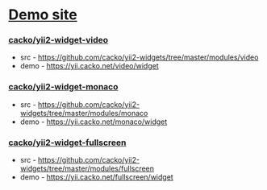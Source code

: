 # [Demo site](https://yii.cacko.net/)

### [cacko/yii2-widget-video](https://github.com/cacko/yii2-widget-video)

* src - https://github.com/cacko/yii2-widgets/tree/master/modules/video
* demo - https://yii.cacko.net/video/widget

### [cacko/yii2-widget-monaco](https://github.com/cacko/yii2-widget-monaco)

* src - https://github.com/cacko/yii2-widgets/tree/master/modules/monaco
* demo - https://yii.cacko.net/monaco/widget

### [cacko/yii2-widget-fullscreen](https://github.com/cacko/yii2-widget-fullscreen)

* src - https://github.com/cacko/yii2-widgets/tree/master/modules/fullscreen
* demo - https://yii.cacko.net/fullscreen/widget
